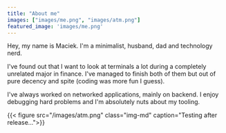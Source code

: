 ```yaml
---
title: "About me"
images: ["images/me.png", "images/atm.png"]
featured_image: 'images/me.png'
---
```


Hey, my name is Maciek. I'm a minimalist, husband, dad and technology nerd.

I've found out that I want to look at terminals a lot during a completely
unrelated major in finance. I've managed to finish both of them but out
of pure decency and spite (coding was more fun I guess).

I've always worked on networked applications, mainly on backend.
I enjoy debugging hard problems and I'm absolutely nuts about my tooling.


{{< figure src="/images/atm.png" class="img-md" caption="Testing after release...">}}


